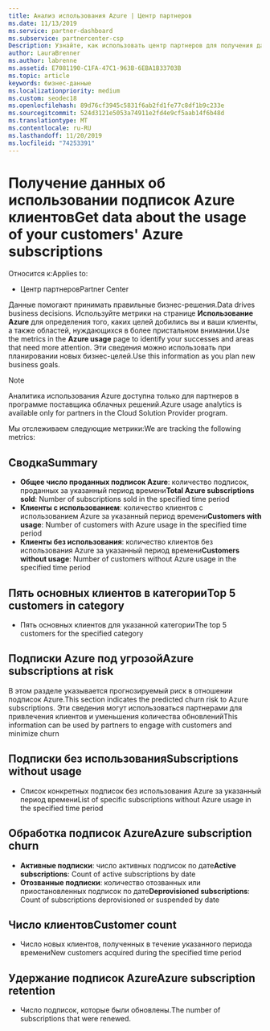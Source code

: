 ```yaml
---
title: Анализ использования Azure | Центр партнеров
ms.date: 11/13/2019
ms.service: partner-dashboard
ms.subservice: partnercenter-csp
Description: Узнайте, как использовать центр партнеров для получения данных об использовании подписок Azure ваших клиентов.
author: LauraBrenner
ms.author: labrenne
ms.assetid: E7081190-C1FA-47C1-963B-6EBA1B33703B
ms.topic: article
keywords: бизнес-данные
ms.localizationpriority: medium
ms.custom: seodec18
ms.openlocfilehash: 89d76cf3945c5831f6ab2fd1fe77c8df1b9c233e
ms.sourcegitcommit: 524d3121e5053a74911e2fd4e9cf5aab14f6b48d
ms.translationtype: MT
ms.contentlocale: ru-RU
ms.lasthandoff: 11/20/2019
ms.locfileid: "74253391"
---
```

# <a name="get-data-about-the-usage-of-your-customers-azure-subscriptions"></a><span data-ttu-id="e81b9-104">Получение данных об использовании подписок Azure клиентов</span><span class="sxs-lookup"><span data-stu-id="e81b9-104">Get data about the usage of your customers' Azure subscriptions</span></span>

<span data-ttu-id="e81b9-105">Относится к:</span><span class="sxs-lookup"><span data-stu-id="e81b9-105">Applies to:</span></span>

- <span data-ttu-id="e81b9-106">Центр партнеров</span><span class="sxs-lookup"><span data-stu-id="e81b9-106">Partner Center</span></span>

<span data-ttu-id="e81b9-107">Данные помогают принимать правильные бизнес-решения.</span><span class="sxs-lookup"><span data-stu-id="e81b9-107">Data drives business decisions.</span></span> <span data-ttu-id="e81b9-108">Используйте метрики на странице **Использование Azure** для определения того, каких целей добились вы и ваши клиенты, а также областей, нуждающихся в более пристальном внимании.</span><span class="sxs-lookup"><span data-stu-id="e81b9-108">Use the metrics in the **Azure usage** page to identify your successes and areas that need more attention.</span></span> <span data-ttu-id="e81b9-109">Эти сведения можно использовать при планировании новых бизнес-целей.</span><span class="sxs-lookup"><span data-stu-id="e81b9-109">Use this information as you plan new business goals.</span></span>

> [!NOTE]
> <span data-ttu-id="e81b9-110">Аналитика использования Azure доступна только для партнеров в программе поставщика облачных решений.</span><span class="sxs-lookup"><span data-stu-id="e81b9-110">Azure usage analytics is available only for partners in the Cloud Solution Provider program.</span></span>

<span data-ttu-id="e81b9-111">Мы отслеживаем следующие метрики:</span><span class="sxs-lookup"><span data-stu-id="e81b9-111">We are tracking the following metrics:</span></span>

## <a name="summary"></a><span data-ttu-id="e81b9-112">Сводка</span><span class="sxs-lookup"><span data-stu-id="e81b9-112">Summary</span></span>

- <span data-ttu-id="e81b9-113">**Общее число проданных подписок Azure**: количество подписок, проданных за указанный период времени</span><span class="sxs-lookup"><span data-stu-id="e81b9-113">**Total Azure subscriptions sold**: Number of subscriptions sold in the specified time period</span></span>  
- <span data-ttu-id="e81b9-114">**Клиенты с использованием**: количество клиентов с использованием Azure за указанный период времени</span><span class="sxs-lookup"><span data-stu-id="e81b9-114">**Customers with usage**: Number of customers with Azure usage in the specified time period</span></span>  
- <span data-ttu-id="e81b9-115">**Клиенты без использования**: количество клиентов без использования Azure за указанный период времени</span><span class="sxs-lookup"><span data-stu-id="e81b9-115">**Customers without usage**: Number of customers without Azure usage in the specified time period</span></span>  

## <a name="top-5-customers-in-category"></a><span data-ttu-id="e81b9-116">Пять основных клиентов в категории</span><span class="sxs-lookup"><span data-stu-id="e81b9-116">Top 5 customers in category</span></span>

- <span data-ttu-id="e81b9-117">Пять основных клиентов для указанной категории</span><span class="sxs-lookup"><span data-stu-id="e81b9-117">The top 5 customers for the specified category</span></span>  

## <a name="azure-subscriptions-at-risk"></a><span data-ttu-id="e81b9-118">Подписки Azure под угрозой</span><span class="sxs-lookup"><span data-stu-id="e81b9-118">Azure subscriptions at risk</span></span>

<span data-ttu-id="e81b9-119">В этом разделе указывается прогнозируемый риск в отношении подписок Azure.</span><span class="sxs-lookup"><span data-stu-id="e81b9-119">This section indicates the predicted churn risk to Azure subscriptions.</span></span> <span data-ttu-id="e81b9-120">Эти сведения могут использоваться партнерами для привлечения клиентов и уменьшения количества обновлений</span><span class="sxs-lookup"><span data-stu-id="e81b9-120">This information can be used by partners to engage with customers and minimize churn</span></span>

## <a name="subscriptions-without-usage"></a><span data-ttu-id="e81b9-121">Подписки без использования</span><span class="sxs-lookup"><span data-stu-id="e81b9-121">Subscriptions without usage</span></span>

- <span data-ttu-id="e81b9-122">Список конкретных подписок без использования Azure за указанный период времени</span><span class="sxs-lookup"><span data-stu-id="e81b9-122">List of specific subscriptions without Azure usage in the specified time period</span></span>  

## <a name="azure-subscription-churn"></a><span data-ttu-id="e81b9-123">Обработка подписок Azure</span><span class="sxs-lookup"><span data-stu-id="e81b9-123">Azure subscription churn</span></span>

- <span data-ttu-id="e81b9-124">**Активные подписки**: число активных подписок по дате</span><span class="sxs-lookup"><span data-stu-id="e81b9-124">**Active subscriptions**: Count of active subscriptions by date</span></span>  
- <span data-ttu-id="e81b9-125">**Отозванные подписки**: количество отозванных или приостановленных подписок по дате</span><span class="sxs-lookup"><span data-stu-id="e81b9-125">**Deprovisioned subscriptions**: Count of subscriptions deprovisioned or suspended by date</span></span>  

## <a name="customer-count"></a><span data-ttu-id="e81b9-126">Число клиентов</span><span class="sxs-lookup"><span data-stu-id="e81b9-126">Customer count</span></span>

- <span data-ttu-id="e81b9-127">Число новых клиентов, полученных в течение указанного периода времени</span><span class="sxs-lookup"><span data-stu-id="e81b9-127">New customers acquired during the specified time period</span></span>  

## <a name="azure-subscription-retention"></a><span data-ttu-id="e81b9-128">Удержание подписок Azure</span><span class="sxs-lookup"><span data-stu-id="e81b9-128">Azure subscription retention</span></span>

- <span data-ttu-id="e81b9-129">Число подписок, которые были обновлены.</span><span class="sxs-lookup"><span data-stu-id="e81b9-129">The number of subscriptions that were renewed.</span></span>
